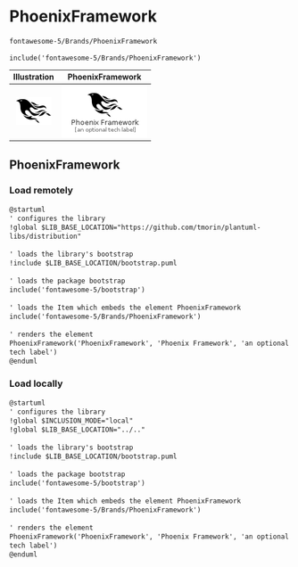 # PhoenixFramework


```text
fontawesome-5/Brands/PhoenixFramework
```

```text
include('fontawesome-5/Brands/PhoenixFramework')
```



| Illustration | PhoenixFramework |
| :---: | :---: |
| ![illustration for Illustration](../../fontawesome-5/Brands/PhoenixFramework.png) | ![illustration for PhoenixFramework](../../fontawesome-5/Brands/PhoenixFramework.Local.png) |




## PhoenixFramework

### Load remotely
```plantuml
@startuml
' configures the library
!global $LIB_BASE_LOCATION="https://github.com/tmorin/plantuml-libs/distribution"

' loads the library's bootstrap
!include $LIB_BASE_LOCATION/bootstrap.puml

' loads the package bootstrap
include('fontawesome-5/bootstrap')

' loads the Item which embeds the element PhoenixFramework
include('fontawesome-5/Brands/PhoenixFramework')

' renders the element
PhoenixFramework('PhoenixFramework', 'Phoenix Framework', 'an optional tech label')
@enduml
```

### Load locally
```plantuml
@startuml
' configures the library
!global $INCLUSION_MODE="local"
!global $LIB_BASE_LOCATION="../.."

' loads the library's bootstrap
!include $LIB_BASE_LOCATION/bootstrap.puml

' loads the package bootstrap
include('fontawesome-5/bootstrap')

' loads the Item which embeds the element PhoenixFramework
include('fontawesome-5/Brands/PhoenixFramework')

' renders the element
PhoenixFramework('PhoenixFramework', 'Phoenix Framework', 'an optional tech label')
@enduml
```

